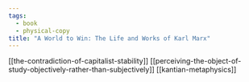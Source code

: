 ```yaml
---
tags:
  - book
  - physical-copy
title: "A World to Win: The Life and Works of Karl Marx"
---
```

[[the-contradiction-of-capitalist-stability]]
[[perceiving-the-object-of-study-objectively-rather-than-subjectively]]
[[kantian-metaphysics]]

